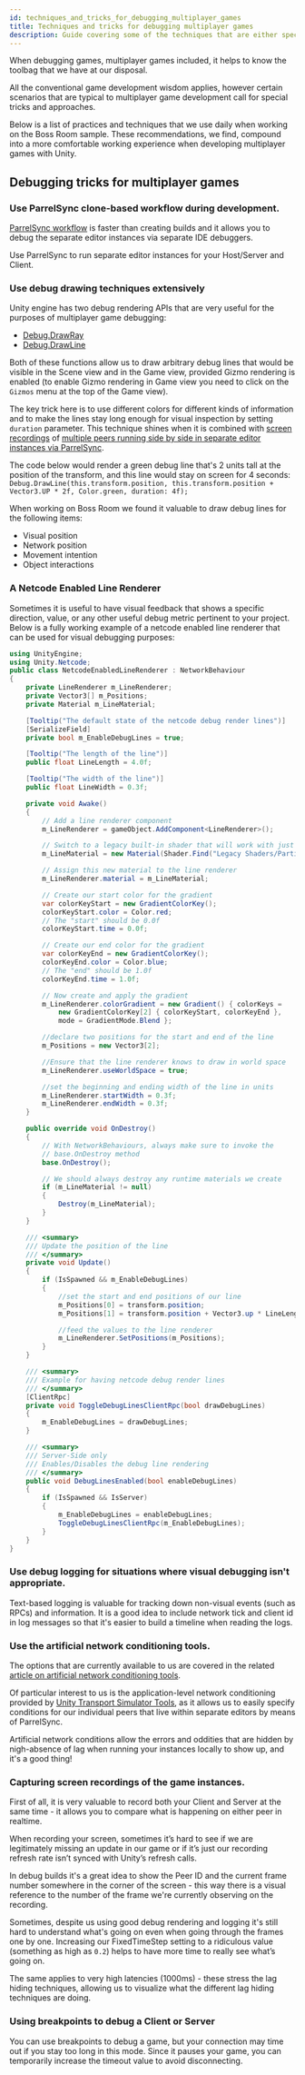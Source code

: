 ```yaml
---
id: techniques_and_tricks_for_debugging_multiplayer_games
title: Techniques and tricks for debugging multiplayer games
description: Guide covering some of the techniques that are either specific to or are useful when debugging multiplayer games.
---
```


When debugging games, multiplayer games included, it helps to know the toolbag that we have at our disposal. 

All the conventional game development wisdom applies, however certain scenarios that are typical to multiplayer game development call for special tricks and approaches.

Below is a list of practices and techniques that we use daily when working on the Boss Room sample. These recommendations, we find, compound into a more comfortable working experience when developing multiplayer games with Unity. 

## Debugging tricks for multiplayer games

### Use ParrelSync clone-based workflow during development.

[ParrelSync workflow](testing_locally.md#parrelsync) is faster than creating builds and it allows you to debug the separate editor instances via separate IDE debuggers.

Use ParrelSync to run separate editor instances for your Host/Server and Client.
 
### Use debug drawing techniques extensively

Unity engine has two debug rendering APIs that are very useful for the purposes of multiplayer game debugging:
 - [Debug.DrawRay](https://docs.unity3d.com/ScriptReference/Debug.DrawRay.html)
 - [Debug.DrawLine](https://docs.unity3d.com/ScriptReference/Debug.DrawLine.html)

Both of these functions allow us to draw arbitrary debug lines that would be visible in the Scene view and in the Game view, provided Gizmo rendering is enabled (to enable Gizmo rendering in Game view you need to click on the `Gizmos` menu at the top of the Game view).

The key trick here is to use different colors for different kinds of information and to make the lines stay long enough for visual inspection by setting `duration` parameter. This technique shines when it is combined with [screen recordings](#7-recording-the-video-of-gameplay) of [multiple peers running side by side in separate editor instances via ParrelSync](#1-use-parrelsync-workflow-during-development).

The code below would render a green debug line that's 2 units tall at the position of the transform, and this line would stay on screen for 4 seconds:
`Debug.DrawLine(this.transform.position, this.transform.position + Vector3.UP * 2f, Color.green, duration: 4f);`

When working on Boss Room we found it valuable to draw debug lines for the following items:
 - Visual position
 - Network position
 - Movement intention
 - Object interactions

### A Netcode Enabled Line Renderer
Sometimes it is useful to have visual feedback that shows a specific direction, value, or any other useful debug metric pertinent to your project.  Below is a fully working example of a netcode enabled line renderer that can be used for visual debugging purposes:
```csharp
using UnityEngine;
using Unity.Netcode;
public class NetcodeEnabledLineRenderer : NetworkBehaviour
{
    private LineRenderer m_LineRenderer;
    private Vector3[] m_Positions;
    private Material m_LineMaterial;

    [Tooltip("The default state of the netcode debug render lines")]
    [SerializeField]
    private bool m_EnableDebugLines = true;

    [Tooltip("The length of the line")]
    public float LineLength = 4.0f;

    [Tooltip("The width of the line")]
    public float LineWidth = 0.3f;

    private void Awake()
    {
        // Add a line renderer component
        m_LineRenderer = gameObject.AddComponent<LineRenderer>();

        // Switch to a legacy built-in shader that will work with just colors and/or a color gradient
        m_LineMaterial = new Material(Shader.Find("Legacy Shaders/Particles/Alpha Blended Premultiply"));

        // Assign this new material to the line renderer
        m_LineRenderer.material = m_LineMaterial;

        // Create our start color for the gradient
        var colorKeyStart = new GradientColorKey();
        colorKeyStart.color = Color.red;
        // The "start" should be 0.0f
        colorKeyStart.time = 0.0f;

        // Create our end color for the gradient
        var colorKeyEnd = new GradientColorKey();
        colorKeyEnd.color = Color.blue;
        // The "end" should be 1.0f
        colorKeyEnd.time = 1.0f;

        // Now create and apply the gradient
        m_LineRenderer.colorGradient = new Gradient() { colorKeys =
            new GradientColorKey[2] { colorKeyStart, colorKeyEnd },
            mode = GradientMode.Blend };

        //declare two positions for the start and end of the line
        m_Positions = new Vector3[2];

        //Ensure that the line renderer knows to draw in world space
        m_LineRenderer.useWorldSpace = true;

        //set the beginning and ending width of the line in units
        m_LineRenderer.startWidth = 0.3f;
        m_LineRenderer.endWidth = 0.3f;
    }

    public override void OnDestroy()
    {
        // With NetworkBehaviours, always make sure to invoke the
        // base.OnDestroy method
        base.OnDestroy();

        // We should always destroy any runtime materials we create
        if (m_LineMaterial != null)
        {
            Destroy(m_LineMaterial);
        }
    }

    /// <summary>
    /// Update the position of the line
    /// </summary>
    private void Update()
    {
        if (IsSpawned && m_EnableDebugLines)
        {
            //set the start and end positions of our line
            m_Positions[0] = transform.position;
            m_Positions[1] = transform.position + Vector3.up * LineLength;

            //feed the values to the line renderer
            m_LineRenderer.SetPositions(m_Positions);
        }
    }

    /// <summary>
    /// Example for having netcode debug render lines
    /// </summary>
    [ClientRpc]
    private void ToggleDebugLinesClientRpc(bool drawDebugLines)
    {
        m_EnableDebugLines = drawDebugLines;
    }

    /// <summary>
    /// Server-Side only
    /// Enables/Disables the debug line rendering
    /// </summary>
    public void DebugLinesEnabled(bool enableDebugLines)
    {
        if (IsSpawned && IsServer)
        {
            m_EnableDebugLines = enableDebugLines;
            ToggleDebugLinesClientRpc(m_EnableDebugLines);
        }
    }
}
```

### Use debug logging for situations where visual debugging isn't appropriate.

Text-based logging is valuable for tracking down non-visual events (such as RPCs) and information.
It is a good idea to include network tick and client id in log messages so that it's easier to build a timeline when reading the logs.

### Use the artificial network conditioning tools.

The options that are currently available to us are covered in the related [article on artificial network conditioning tools](testing_with_artificial_conditions.md).

Of particular interest to us is the application-level network conditioning provided by [Unity Transport Simulator Tools](testing_with_artificial_conditions.md#unity-transport---simulator-tools), as it allows us to easily specify conditions for our individual peers that live within separate editors by means of ParrelSync.

Artificial network conditions allow the errors and oddities that are hidden by nigh-absence of lag when running your instances locally to show up, and it's a good thing!

### Capturing screen recordings of the game instances.

First of all, it is very valuable to record both your Client and Server at the same time - it allows you to compare what is happening on either peer in realtime.

When recording your screen, sometimes it’s hard to see if we are legitimately missing an update in our game or if it’s just our recording refresh rate isn’t synced with Unity’s refresh calls. 

In debug builds it's a great idea to show the Peer ID and the current frame number somewhere in the corner of the screen - this way there is a visual reference to the number of the frame we're currently observing on the recording.

Sometimes, despite us using good debug rendering and logging it's still hard to understand what's going on even when going through the frames one by one. Increasing our FixedTimeStep setting to a ridiculous value (something as high as `0.2`) helps to have more time to really see what’s going on.

The same applies to very high latencies (1000ms) - these stress the lag hiding techniques, allowing us to visualize what the different lag hiding techniques are doing.

### Using breakpoints to debug a Client or Server

You can use breakpoints to debug a game, but your connection may time out if you stay too long in this mode. Since it pauses your game, you can temporarily increase the timeout value to avoid disconnecting. 
